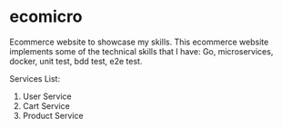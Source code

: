 # ecomicro
Ecommerce website to showcase my skills. This ecommerce website implements some of the technical skills that I have: Go, microservices, docker, unit test, bdd test, e2e test.


Services List:
1. User Service
2. Cart Service
3. Product Service

